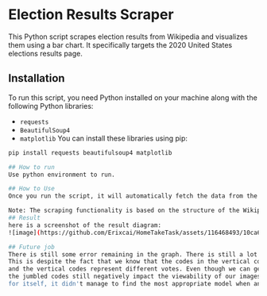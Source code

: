 # Election Results Scraper
This Python script scrapes election results from Wikipedia and visualizes them using a bar chart. It specifically targets the 2020 United States elections results page.

## Installation
To run this script, you need Python installed on your machine along with the following Python libraries:
- `requests`
- `BeautifulSoup4`
- `matplotlib`
You can install these libraries using pip:
```bash
pip install requests beautifulsoup4 matplotlib

## How to run
Use python environment to run.

## How to Use
Once you run the script, it will automatically fetch the data from the specified Wikipedia page, process it, and display a bar chart showing the results of the 2020 US elections by state.

Note: The scraping functionality is based on the structure of the Wikipedia page as of the time of writing this script. If the structure of the webpage changes, the script may require updates.
## Result
here is a screenshot of the result diagram:
![image](https://github.com/Erixcai/HomeTakeTask/assets/116468493/10ca6ea3-d055-491a-9967-2dcaaf688a9f)

## Future job
There is still some error remaining in the graph. There is still a lot of gibberish at the horizontal and vertical coordinates. 
This is despite the fact that we know that the codes in the vertical coordinates represent different states (sorted alphabetically) 
and the vertical codes represent different votes. Even though we can get enough relative vote relationships from the chart for the 2020 election, 
the jumbled codes still negatively impact the viewability of our images. Here's what I analyzed as a possible problem: Because the website was looking 
for itself, it didn't manage to find the most appropriate model when analyzing the webpage using llm. This is the next problem that needs to be solved.

